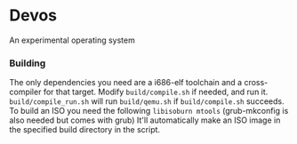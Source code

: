 # Devos
An experimental operating system

### Building

The only dependencies you need are a i686-elf toolchain and a cross-compiler for that target.
Modify `build/compile.sh` if needed, and run it. `build/compile_run.sh` will run `build/qemu.sh` if `build/compile.sh` succeeds.
To build an ISO you need the following `libisoburn mtools` (grub-mkconfig is also needed but comes with grub)
It'll automatically make an ISO image in the specified build directory in the script.
